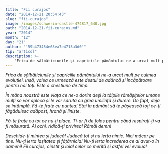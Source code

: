 ```yaml
---
title: "Fii curajos"
date: "2014-12-21 20:54:43"
slug: "fii-curajos"
image: /images/schwerin-castle-474817_640.jpg
path: "2014-12-21-fii-curajos.md"
year: "2014"
month: "12"
day: "21"
author: "'59b473454e63ea7e4713a3d0'"
tip: "articol"
description: >-
    "Frica de sălbăticiunile și capriciile pâmântului ne-a urcat mult pe culmea evoluției. Însă, valea ce urmează este destul de adâncă și încăpătoare pentru noi toți. Este o chestiune de timp.În mâna noa"
---
```

<div class="kg-card-markdown"><p><em>Frica de sălbăticiunile și capriciile pâmântului ne-a urcat mult pe culmea evoluției. Însă, valea ce urmează este destul de adâncă și încăpătoare pentru noi toți. Este o chestiune de timp.</em></p>
<p><em>În mâna noastră este viața ce ne-o dorim deși la tălpile rămășițelor umane mulți se vor apleca și le vor săruta cu grea umilință și durere. De fapt, deja se întâmplă.</em> <em>Fă-te frate cu puntea! Stai la pământ să te pășească toți ce-ți făgăduiesc adăpost, hrană și liniște. </em></p>
<p><em>Fă-te frate cu tot ce nu-ți place. Ti-ar fi de folos pentru când respirați-ți va fi măsurată.</em> <em>Ai ochi, ridică-ți privirea! Rămâi demn!</em></p>
<p><em>Deschide-ți mintea și judecă! Judecă tot și nu ierta nimic. Nici măcar pe tine. Nu-ți ierta lașitatea și fățărnicia! Nu-ți ierta încrederea ce ai avut-o în oameni! Fii curajos, cinstit și loial celor ce merită și astfel vei evolua!</em> </p>
<p> </p>
</div>
    